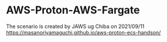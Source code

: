 # AWS-Proton-AWS-Fargate

The scenario is created by JAWS ug Chiba on 2021/09/11
https://masanoriyamaguchi.github.io/aws-proton-ecs-handson/
